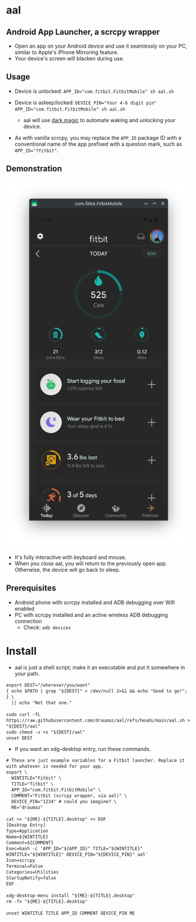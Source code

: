 # aal
## Android App Launcher, a scrcpy wrapper
- Open an app on your Android device and use it seamlessly on your PC, similar to Apple's iPhone Mirroring feature.
- Your device's screen will blacken during use.

## Usage
- Device is unlocked: ```APP_ID="com.fitbit.FitbitMobile" sh aal.sh```
- Device is asleep/locked: ```DEVICE_PIN="Your 4-6 digit pin" APP_ID="com.fitbit.FitbitMobile" sh aal.sh```
  - aal will use [dark magic](https://gist.github.com/arjunv/2bbcca9a1a1c127749f8dcb6d36fb0bc) to automate waking and unlocking your device.

- As with vanilla scrcpy, you may replace the ```APP_ID``` package ID with a conventional name of the app prefixed with a question mark, such as ```APP_ID="?fitbit"```.

## Demonstration
![Screenshot of the Fitbit app's homescreen being displayed through aal](https://github.com/draumaz/aal/blob/main/media/fitbit_home.png)

- It's fully interactive with keyboard and mouse.
- When you close aal, you will return to the previously open app. Otherwise, the device will go back to sleep.

## Prerequisites

- Android phone with scrcpy installed and ADB debugging over Wifi enabled
- PC with scrcpy installed and an active wireless ADB debugging connection
  - Check: ```adb devices```

# Install

- aal is just a shell script; make it an executable and put it somewhere in your path.
```
export DEST="/wherever/you/want"
{ echo $PATH | grep "${DEST}" > /dev/null 2>&1 && echo "Good to go!"; } \
  || echo "Not that one."

sudo curl -fL https://raw.githubusercontent.com/draumaz/aal/refs/heads/main/aal.sh > "${DEST}/aal"
sudo chmod -v +x "${DEST}/aal"
unset DEST
```

- If you want an xdg-desktop entry, run these commands.
```
# These are just example variables for a Fitbit launcher. Replace it with whatever is needed for your app.
export \
  WINTITLE="Fitbit" \
  TITLE="fitbit" \
  APP_ID="com.fitbit.FitbitMobile" \
  COMMENT="Fitbit (scrcpy wrapper, via aal)" \
  DEVICE_PIN="1234" # could you imagine? \
  ME="draumaz"

cat >> "${ME}-${TITLE}.desktop" << EOF
[Desktop Entry]
Type=Application
Name=${WINTITLE}
Comment=${COMMENT}
Exec=bash -c 'APP_ID="${APP_ID}" TITLE="${WINTITLE}" WINTITLE="${WINTITLE}" DEVICE_PIN="${DEVICE_PIN}" aal'
Icon=scrcpy
Terminal=False
Categories=Utilities
StartupNotify=false
EOF

xdg-desktop-menu install "${ME}-${TITLE}.desktop"
rm -fv "${ME}-${TITLE}.desktop"

unset WINTITLE TITLE APP_ID COMMENT DEVICE_PIN ME
```
